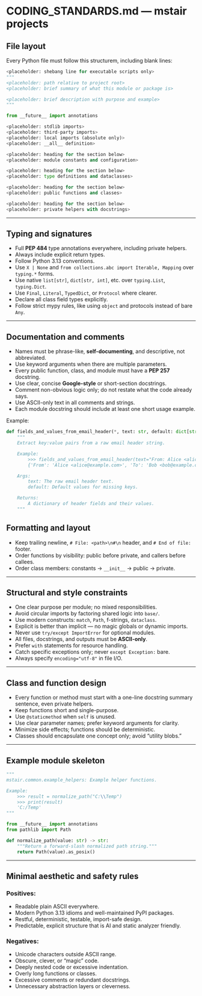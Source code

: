 # CODING_STANDARDS.md — mstair projects

## File layout

Every Python file must follow this structurem, including blank lines:

```python
<placeholder: shebang line for executable scripts only>
"""
<placeholder: path relative to project root>
<placeholder: brief summary of what this module or package is>

<placeholder: brief description with purpose and example>
"""

from __future__ import annotations

<placeholder: stdlib imports>
<placeholder: third-party imports>
<placeholder: local imports (absolute only)>
<placeholder: __all__ definition>

<placeholder: heading for the section below>
<placeholder: module constants and configuration>

<placeholder: heading for the section below>
<placeholder: type definitions and dataclasses>

<placeholder: heading for the section below>
<placeholder: public functions and classes>

<placeholder: heading for the section below>
<placeholder: private helpers with docstrings>
```

---

## Typing and signatures

* Full **PEP 484** type annotations everywhere, including private helpers.
* Always include explicit return types.
* Follow Python 3.13 conventions.
* Use `X | None` and `from collections.abc import Iterable, Mapping` over `typing.*` forms.
* Use native `list[str]`, `dict[str, int]`, etc. over `typing.List`, `typing.Dict`.
* Use `Final`, `Literal`, `TypedDict`, or `Protocol` where clearer.
* Declare all class field types explicitly.
* Follow strict mypy rules, like using `object` and protocols instead of bare `Any`.

---

## Documentation and comments

* Names must be phrase-like, **self-documenting**, and descriptive, not abbreviated.
* Use keyword arguments when there are multiple parameters.
* Every public function, class, and module must have a **PEP 257** docstring.
* Use clear, concise **Google-style** or short-section docstrings.
* Comment non-obvious logic only; do not restate what the code already says.
* Use ASCII-only text in all comments and strings.
* Each module docstring should include at least one short usage example.

Example:

```python
def fields_and_values_from_email_header(*, text: str, default: dict[str, str] | None = None) -> dict[str, str]:
    """
    Extract key:value pairs from a raw email header string.

    Example:
        >>> fields_and_values_from_email_header(text="From: Alice <alice@example.com>\nTo: Bob <bob@example.com>")
        {'From': 'Alice <alice@example.com>', 'To': 'Bob <bob@example.com>'}

    Args:
        text: The raw email header text.
        default: Default values for missing keys.

    Returns:
        A dictionary of header fields and their values.
    """
```
## Formatting and layout

* Keep trailing newline, `# File: <path>\n#\n` header, and `# End of file:` footer.
* Order functions by visibility: public before private, and callers before callees.
* Order class members: constants → `__init__` → public → private.

---

## Structural and style constraints

* One clear purpose per module; no mixed responsibilities.
* Avoid circular imports by factoring shared logic into `base/`.
* Use modern constructs: `match`, `Path`, f-strings, `dataclass`.
* Explicit is better than implicit — no magic globals or dynamic imports.
* Never use `try/except ImportError` for optional modules.
* All files, docstrings, and outputs must be **ASCII-only**.
* Prefer `with` statements for resource handling.
* Catch specific exceptions only; never `except Exception:` bare.
* Always specify `encoding="utf-8"` in file I/O.

---

## Class and function design

* Every function or method must start with a one-line docstring summary sentence, even private helpers.
* Keep functions short and single-purpose.
* Use `@staticmethod` when `self` is unused.
* Use clear parameter names; prefer keyword arguments for clarity.
* Minimize side effects; functions should be deterministic.
* Classes should encapsulate one concept only; avoid “utility blobs.”

---

## Example module skeleton

```python
"""
mstair.common.example_helpers: Example helper functions.

Example:
    >>> result = normalize_path("C:\\Temp")
    >>> print(result)
    'C:/Temp'
"""

from __future__ import annotations
from pathlib import Path

def normalize_path(value: str) -> str:
    """Return a forward-slash normalized path string."""
    return Path(value).as_posix()
```

---

## Minimal aesthetic and safety rules

### Positives:
* Readable plain ASCII everywhere.
* Modern Python 3.13 idioms and well-maintained PyPI packages.
* Restful, deterministic, testable, import-safe design.
* Predictable, explicit structure that is AI and static analyzer friendly.

### Negatives:
* Unicode characters outside ASCII range.
* Obscure, clever, or “magic” code.
* Deeply nested code or excessive indentation.
* Overly long functions or classes.
* Excessive comments or redundant docstrings.
* Unnecessary abstraction layers or cleverness.
